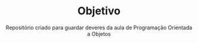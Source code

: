   <h1 align="center">Objetivo</h1>
   
  <p align="center">Repositório criado para guardar deveres da aula de Programação Orientada a Objetos</p>
